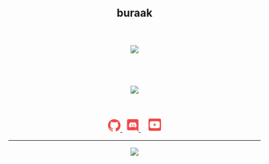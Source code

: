 <h2 align="center">
    <strong>buraak</strong>
</h2>
<p align="center">

<br>
<br>
<a href="https://github.com/buraakx0/">
        <img src="https://komarev.com/ghpvc/?username=buraakx0&color=red" />
  </a> 
<br>

</p>
&nbsp;
<p align="center">
<br>
<a href="https://discord.com/users/795381387771379753">
        <img src="https://lanyard.cnrad.dev/api/795381387771379753?idleMessage=%22May%20The%20Code%20Be%20With%20you%22&borderRadius=25px" />
    </a>
</p>
&nbsp;
<p align="center">
    <a href="https://github.com/buraakx0/">
        <img src="./assets/icons/other/github-solid.svg/" width="25px" />
    </a>
    &nbsp;
    <a href="https://discord.com/users/795381387771379753">
        <img src="./assets/icons/other/discord-solid.svg/" width="25px" />
    </a>
    &nbsp;
    &nbsp;
    <a href="https://www.youtube.com/c/pythonic">
        <img src="./assets/icons/other/youtube-solid.svg/" width="25px" />
    </a>
    
</p>
<hr/>
<p align="center">
    <a href="https://github.com/nightlunar/">
        <img src="https://github-readme-streak-stats.herokuapp.com?user=nightlunar&hide_border=true&background=0D1117&currStreakLabel=FFFFFF&sideLabels=FFFFFF&currStreakNum=FFFFFF&dates=FFFFFF&sideNums=FFFFFF&fire=f04848&ring=f04848&stroke=FFFFFFFF)](https://git.io/streak-stats" />
  </a> 
<br>
</p>

